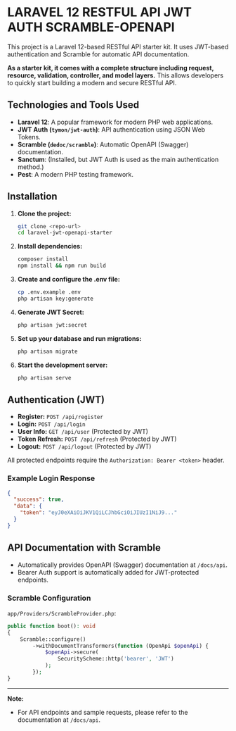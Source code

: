 # LARAVEL 12 RESTFUL API JWT AUTH SCRAMBLE-OPENAPI

This project is a Laravel 12-based RESTful API starter kit. It uses JWT-based authentication and Scramble for automatic API documentation.

**As a starter kit, it comes with a complete structure including request, resource, validation, controller, and model layers.** This allows developers to quickly start building a modern and secure RESTful API.

## Technologies and Tools Used

- **Laravel 12**: A popular framework for modern PHP web applications.
- **JWT Auth (`tymon/jwt-auth`)**: API authentication using JSON Web Tokens.
- **Scramble (`dedoc/scramble`)**: Automatic OpenAPI (Swagger) documentation.
- **Sanctum**: (Installed, but JWT Auth is used as the main authentication method.)
- **Pest**: A modern PHP testing framework.

## Installation

1. **Clone the project:**
   ```bash
   git clone <repo-url>
   cd laravel-jwt-openapi-starter
   ```

2. **Install dependencies:**
   ```bash
   composer install
   npm install && npm run build
   ```

3. **Create and configure the .env file:**
   ```bash
   cp .env.example .env
   php artisan key:generate
   ```

4. **Generate JWT Secret:**
   ```bash
   php artisan jwt:secret
   ```

5. **Set up your database and run migrations:**
   ```bash
   php artisan migrate
   ```

6. **Start the development server:**
   ```bash
   php artisan serve
   ```

## Authentication (JWT)

- **Register:** `POST /api/register`
- **Login:** `POST /api/login`
- **User Info:** `GET /api/user` (Protected by JWT)
- **Token Refresh:** `POST /api/refresh` (Protected by JWT)
- **Logout:** `POST /api/logout` (Protected by JWT)

All protected endpoints require the `Authorization: Bearer <token>` header.

### Example Login Response

```json
{
  "success": true,
  "data": {
    "token": "eyJ0eXAiOiJKV1QiLCJhbGciOiJIUzI1NiJ9..."
  }
}
```

## API Documentation with Scramble

- Automatically provides OpenAPI (Swagger) documentation at `/docs/api`.
- Bearer Auth support is automatically added for JWT-protected endpoints.

### Scramble Configuration

`app/Providers/ScrambleProvider.php`:
```php
public function boot(): void
{
    Scramble::configure()
        ->withDocumentTransformers(function (OpenApi $openApi) {
            $openApi->secure(
                SecurityScheme::http('bearer', 'JWT')
            );
        });
}
```
---

**Note:**  
- For API endpoints and sample requests, please refer to the documentation at `/docs/api`.
